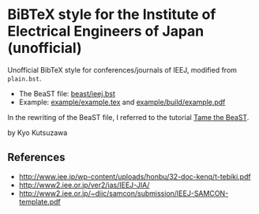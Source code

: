 # BiBTeX style for the Institute of Electrical Engineers of Japan (unofficial)

Unofficial BibTeX style for conferences/journals of IEEJ, modified from `plain.bst`.

- The BeaST file: [beast/ieej.bst](beast/ieej.bst)
- Example: [example/example.tex](example/example.tex) and [example/build/example.pdf](example/build/example.pdf)

In the rewriting of the BeaST file, I referred to the tutorial [Tame the BeaST](http://tug.ctan.org/info/bibtex/tamethebeast/ttb_en.pdf).

by Kyo Kutsuzawa


## References
- http://www.iee.jp/wp-content/uploads/honbu/32-doc-kenq/t-tebiki.pdf
- http://www2.iee.or.jp/ver2/ias/IEEJ-JIA/
- http://www2.iee.or.jp/~diic/samcon/submission/IEEJ-SAMCON-template.pdf
